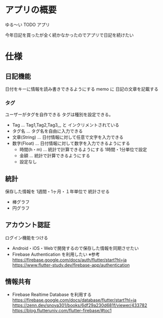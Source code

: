 # アプリの概要
ゆる〜い TODO アプリ

今年日記を買ったが全く続かなかったのでアプリで日記を続けたい

# 仕様

## 日記機能
日付をキーに情報を読み書きできるようにする
memo に 日記の文章を記載する

### タグ
ユーザーがタグを自作できる
タグは種別を設定できる。
- Tag ... Tag1,Tag2,Tag3,,, と インクリメントされている
- タグ名 ... タグ名を自由に入力できる
- 文章(String) ... 日付情報に対して任意で文字を入力できる
- 数字(Float) ... 日付情報に対して数字を入力できるようにする
  - 時間(h・m) ... 統計で計算できるようにする 1時間・1分単位で設定
  - 金額 ... 統計で計算できるようにする
  - 設定なし

## 統計
保存した情報を 1週間・1ヶ月・１年単位で 統計させる
- 棒グラフ
- 円グラフ

## アカウント認証 
ログイン機能をつける
- Android・iOS・Webで開発するので保存した情報を同期させたい
- Firebase Authentication を利用したい
※参考
https://firebase.google.com/docs/auth/flutter/start?hl=ja
https://www.flutter-study.dev/firebase-app/authentication

## 情報共有

- Firebase Realtime Database を利用する
https://firebase.google.com/docs/database/flutter/start?hl=ja
https://zenn.dev/snova301/books/6df29a230d681f/viewer/433782
https://blog.flutteruniv.com/flutter-firebase/#toc1
